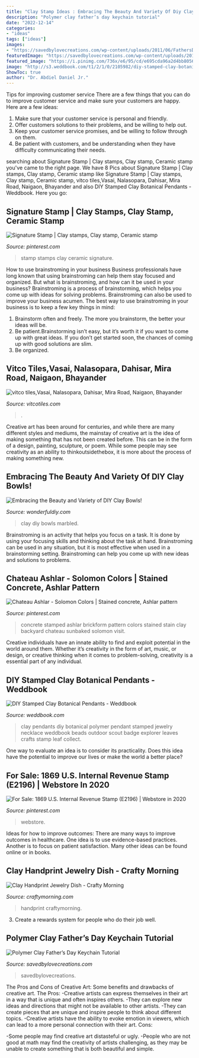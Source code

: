 ```yaml
---
title: "Clay Stamp Ideas : Embracing The Beauty And Variety Of Diy Clay Bowls!"
description: "Polymer clay father’s day keychain tutorial"
date: "2022-12-14"
categories:
- "ideas"
tags: ["ideas"]
images:
- "https://savedbylovecreations.com/wp-content/uploads/2011/06/FathersDayKeyChain6.jpg"
featuredImage: "https://savedbylovecreations.com/wp-content/uploads/2011/06/FathersDayKeyChain6.jpg"
featured_image: "https://i.pinimg.com/736x/e6/95/cd/e695cda96a2d4bb8056a0eba155ea506.jpg"
image: "http://s3.weddbook.com/t1/2/1/0/2105982/diy-stamped-clay-botanical-pendants.jpg"
ShowToc: true
author: "Dr. Abdiel Daniel Jr."
---
```



Tips for improving customer service
There are a few things that you can do to improve customer service and make sure your customers are happy. Here are a few ideas:
1. Make sure that your customer service is personal and friendly.
2. Offer customers solutions to their problems, and be willing to help out.
3. Keep your customer service promises, and be willing to follow through on them.
4. Be patient with customers, and be understanding when they have difficulty communicating their needs.

	

		
searching about Signature Stamp | Clay stamps, Clay stamp, Ceramic stamp you've came to the right page. We have 8 Pics about Signature Stamp | Clay stamps, Clay stamp, Ceramic stamp like Signature Stamp | Clay stamps, Clay stamp, Ceramic stamp, vitco tiles,Vasai, Nalasopara, Dahisar, Mira Road, Naigaon, Bhayander and also DIY Stamped Clay Botanical Pendants - Weddbook. Here you go:
		
    
## Signature Stamp | Clay Stamps, Clay Stamp, Ceramic Stamp

<img loading=lazy src="https://i.pinimg.com/736x/89/66/de/8966de7cc3df3a385ed524ae92b80b28.jpg" onerror="this.onerror=null;this.src='https://tse2.mm.bing.net/th?id=OIP.GUFSTIcCV1WnCu39yDVNbgHaJ3&amp;pid=15.1';" alt="Signature Stamp | Clay stamps, Clay stamp, Ceramic stamp">

_Source: pinterest.com_

>stamp stamps clay ceramic signature. 

	

How to use brainstroming in your business
Business professionals have long known that using brainstroming can help them stay focused and organized. But what is brainstroming, and how can it be used in your business? Brainstroming is a process of brainstorming, which helps you come up with ideas for solving problems. Brainstroming can also be used to improve your business acumen. 
The best way to use brainstroming in your business is to keep a few key things in mind: 
1) Brainstorm often and freely. The more you brainstorm, the better your ideas will be. 
2) Be patient.Brainstorming isn’t easy, but it’s worth it if you want to come up with great ideas. If you don’t get started soon, the chances of coming up with good solutions are slim. 
3) Be organized.

    
## Vitco Tiles,Vasai, Nalasopara, Dahisar, Mira Road, Naigaon, Bhayander

<img loading=lazy src="https://www.vitcotiles.com/img/matt-paver-blocks/matt-paver-blocks13.jpg" onerror="this.onerror=null;this.src='https://tse3.mm.bing.net/th?id=OIP.cWYE_zDaKv3Vg65yfiin4wAAAA&amp;pid=15.1';" alt="vitco tiles,Vasai, Nalasopara, Dahisar, Mira Road, Naigaon, Bhayander">

_Source: vitcotiles.com_

>. 

	

Creative art has been around for centuries, and while there are many different styles and mediums, the mainstay of creative art is the idea of making something that has not been created before. This can be in the form of a design, painting, sculpture, or poem. While some people may see creativity as an ability to thinkoutsidethebox, it is more about the process of making something new.

    
## Embracing The Beauty And Variety Of DIY Clay Bowls!

<img loading=lazy src="http://cdn.wonderfuldiy.com/wp-content/uploads/2017/07/Marbled-clay-bowls--683x1024.jpeg" onerror="this.onerror=null;this.src='https://tse2.mm.bing.net/th?id=OIP.LJ4qZouTv45zEaOuIYg7TQHaLG&amp;pid=15.1';" alt="Embracing the Beauty and Variety of DIY Clay Bowls!">

_Source: wonderfuldiy.com_

>clay diy bowls marbled. 

	

Brainstroming is an activity that helps you focus on a task. It is done by using your focusing skills and thinking about the task at hand. Brainstroming can be used in any situation, but it is most effective when used in a brainstorming setting. Brainstroming can help you come up with new ideas and solutions to problems.

    
## Chateau Ashlar - Solomon Colors | Stained Concrete, Ashlar Pattern

<img loading=lazy src="https://i.pinimg.com/736x/9b/10/96/9b1096f361d1128b65e79c18e6cfa581--concrete-stain-colors-stained-concrete.jpg" onerror="this.onerror=null;this.src='https://tse3.mm.bing.net/th?id=OIP.RTwGhq5vQs1a71xF1fY8JAHaGL&amp;pid=15.1';" alt="Chateau Ashlar - Solomon Colors | Stained concrete, Ashlar pattern">

_Source: pinterest.com_

>concrete stamped ashlar brickform pattern colors stained stain clay backyard chateau sunbaked solomon visit. 

	

Creative individuals have an innate ability to find and exploit potential in the world around them. Whether it’s creativity in the form of art, music, or design, or creative thinking when it comes to problem-solving, creativity is a essential part of any individual.

    
## DIY Stamped Clay Botanical Pendants - Weddbook

<img loading=lazy src="http://s3.weddbook.com/t1/2/1/0/2105982/diy-stamped-clay-botanical-pendants.jpg" onerror="this.onerror=null;this.src='https://tse4.mm.bing.net/th?id=OIP.ZcxKQPnDtHOp4PefQHY5AwHaLH&amp;pid=15.1';" alt="DIY Stamped Clay Botanical Pendants - Weddbook">

_Source: weddbook.com_

>clay pendants diy botanical polymer pendant stamped jewelry necklace weddbook beads outdoor scout badge explorer leaves crafts stamp leaf collect. 

	

One way to evaluate an idea is to consider its practicality. Does this idea have the potential to improve our lives or make the world a better place?

    
## For Sale: 1869 U.S. Internal Revenue Stamp (E2196) | Webstore In 2020

<img loading=lazy src="https://i.pinimg.com/736x/e6/95/cd/e695cda96a2d4bb8056a0eba155ea506.jpg" onerror="this.onerror=null;this.src='https://tse3.mm.bing.net/th?id=OIP.9Vbn1VcwQYRGuEmHYQ08OAHaJH&amp;pid=15.1';" alt="For Sale: 1869 U.S. Internal Revenue Stamp (E2196) | Webstore in 2020">

_Source: pinterest.com_

>webstore. 

	

Ideas for how to improve outcomes:
There are many ways to improve outcomes in healthcare. One idea is to use evidence-based practices. Another is to focus on patient satisfaction. Many other ideas can be found online or in books.

    
## Clay Handprint Jewelry Dish - Crafty Morning

<img loading=lazy src="https://cdn.craftymorning.com/wp-content/uploads/2018/04/handprint-jewelry-clay-dish-mothers-day.png" onerror="this.onerror=null;this.src='https://tse1.mm.bing.net/th?id=OIP.HIpLYfr2cYX4z-GzDFuZXQHaKR&amp;pid=15.1';" alt="Clay Handprint Jewelry Dish - Crafty Morning">

_Source: craftymorning.com_

>handprint craftymorning. 

	

3. Create a rewards system for people who do their job well.

    
## Polymer Clay Father’s Day Keychain Tutorial

<img loading=lazy src="https://savedbylovecreations.com/wp-content/uploads/2011/06/FathersDayKeyChain6.jpg" onerror="this.onerror=null;this.src='https://tse3.mm.bing.net/th?id=OIP.UcnSvsMlFAdH4vvJ_NDDTgHaG_&amp;pid=15.1';" alt="Polymer Clay Father’s Day Keychain Tutorial">

_Source: savedbylovecreations.com_

>savedbylovecreations. 

	

The Pros and Cons of Creative Art: Some benefits and drawbacks of creative art.
The Pros: 
-Creative artists can express themselves in their art in a way that is unique and often inspires others. 
-They can explore new ideas and directions that might not be available to other artists. 
-They can create pieces that are unique and inspire people to think about different topics. 
-Creative artists have the ability to evoke emotion in viewers, which can lead to a more personal connection with their art. 
Cons:


-Some people may find creative art distasteful or ugly. 
-People who are not good at math may find the creativity of artists challenging, as they may be unable to create something that is both beautiful and simple.

